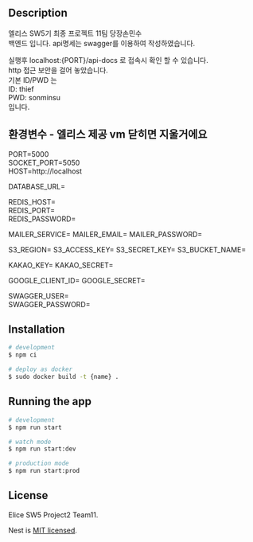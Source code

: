 ## Description

엘리스 SW5기 최종 프로젝트 11팀 당장손민수  
백엔드 입니다. api명세는 swagger를 이용하여 작성하였습니다.

실행후 localhost:{PORT}/api-docs 로 접속시 확인 할 수 있습니다.  
http 접근 보안을 걸어 놓았습니다.  
기본 ID/PWD 는  
ID: thief  
PWD: sonminsu  
입니다.

## 환경변수 - 엘리스 제공 vm 닫히면 지울거에요

PORT=5000  
SOCKET_PORT=5050  
HOST=http://localhost

DATABASE_URL=

REDIS_HOST=  
REDIS_PORT=  
REDIS_PASSWORD=

MAILER_SERVICE= 
MAILER_EMAIL=
MAILER_PASSWORD=

S3_REGION=
S3_ACCESS_KEY=
S3_SECRET_KEY=
S3_BUCKET_NAME=

KAKAO_KEY=
KAKAO_SECRET=

GOOGLE_CLIENT_ID= 
GOOGLE_SECRET=

SWAGGER_USER=  
SWAGGER_PASSWORD=

## Installation

```bash
# development
$ npm ci

# deploy as docker
$ sudo docker build -t {name} .
```

## Running the app

```bash
# development
$ npm run start

# watch mode
$ npm run start:dev

# production mode
$ npm run start:prod
```

## License

Elice SW5 Project2 Team11.

Nest is [MIT licensed](LICENSE).
